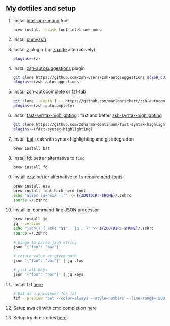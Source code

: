 My dotfiles and setup
---


1. Install [intel-one-mono](https://github.com/intel/intel-one-mono) font    

    ```bash
    brew install --cask font-intel-one-mono
    ```

2. Install [ohmyzsh](https://ohmyz.sh/)

3. Install [z](https://github.com/rupa/z) plugin ( or [zoxide](https://github.com/ajeetdsouza/zoxide) alternatively)

    ```bash
    plugins+=(z)
    ```

4. Install [zsh-autosuggestions](https://github.com/zsh-users/zsh-autosuggestions) plugin

    ```bash
    git clone https://github.com/zsh-users/zsh-autosuggestions ${ZSH_CUSTOM:-~/.oh-my-zsh/custom}/plugins/zsh-autosuggestions
    plugins+=(zsh-autosuggestions)
    ```

5. Install [zsh-autocomplete](https://github.com/marlonrichert/zsh-autocomplete) or [fzf-tab](https://github.com/Aloxaf/fzf-tab)

    ```bash
    git clone --depth 1 -- https://github.com/marlonrichert/zsh-autocomplete.git $ZSH_CUSTOM/plugins/zsh-autocomplete
    plugins+=(zsh-autocomplete)
    ```

6. Install [fast-syntax-highlighting](https://github.com/zdharma-continuum/fast-syntax-highlighting) : fast and better  [zsh-syntax-highlighting](https://github.com/zsh-users/zsh-syntax-highlighting)

    ```bash
    git clone https://github.com/zdharma-continuum/fast-syntax-highlighting.git ${ZSH_CUSTOM:-$HOME/.oh-my-zsh/custom}/plugins/fast-syntax-highlighting
    plugins+=(fast-syntax-highlighting)
    ```

7. Install [bat](https://github.com/sharkdp/bat) : cat with syntax highlighting and git integration

    ```bash
    brew install bat
    ```

8. Install [fd](https://github.com/sharkdp/fd): better alternative to `find`

    ```bash
    brew install fd
    ```

9. install [eza](https://eza.rocks/): better alternative to `ls` require [nerd-fonts](https://github.com/ryanoasis/nerd-fonts)

    ```bash
    brew install eza
    brew install font-hack-nerd-font
    echo "alias ls='eza -l'" >> ${ZDOTDIR:-$HOME}/.zshrc
    source ~/.zshrc
    ```

9. install [jq](https://jqlang.org/): command-line JSON processor

    ```bash
    brew install jq
    jq --version
    echo "json() { echo "$1" | jq . }" >> ${ZDOTDIR:-$HOME}/.zshrc
    source ~/.zshrc

    # usage to parse json string
    json '{"foo": "bar"}'

    # return value at given path
    json '{"foo": "bar"}' | jq .foo

    # list all keys
    json '{"foo": "bar"}' | jq keys
    ```

10. install fzf [here](https://jitesh117.github.io/blog/how-i-use-fzf-to-supercharge-my-workflow/)

    ```bash
    # bat as a previewer for fzf
    fzf --preview "bat --color=always --style=numbers --line-range=:500 {}"
    ```

11. Setup aws cli with cmd completion
[here](https://docs.aws.amazon.com/cli/v1/userguide/cli-configure-completion.html)

12. Setup try directories [here](https://github.com/tobi/try)